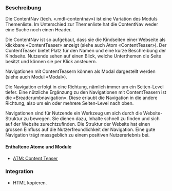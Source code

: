 ### Beschreibung
Die ContentNav (tech. «.mdl-contentnav») ist eine Variation des Moduls Themenliste. Im Unterschied zur Themenliste hat die ContentNav weder eine Suche noch einen Header.

Die ContentNav ist so aufgebaut, dass sie die Kindseiten einer Webseite als klickbare «ContentTeaser» anzeigt (siehe auch Atom «ContentTeaser»). Der ContentTeaser bietet Platz für den Namen und eine kurze Beschreibung der Kindseite. Nutzende sehen auf einen Blick, welche Unterthemen die Seite besitzt und können sie per Klick ansteuern.

Navigationen mit ContentTeasern können als Modal dargestellt werden (siehe auch Modul «Modal»).

Die Navigation erfolgt in eine Richtung, nämlich immer um ein Seiten-Level tiefer. Eine nützliche Ergänzung zu den Navigationen mit ContentTeasern ist die «Breadcrumbnavigation». Diese erlaubt die Navigation in die andere Richtung, also um ein oder mehrere Seiten-Level nach oben.

Navigationen sind für Nutzende ein Werkzeug um sich durch die Website-Struktur zu bewegen. Sie dienen dazu, Inhalte schnell zu finden und sich auf der Website zurechtzufinden. Die Struktur der Website hat einen grossen Einfluss auf die Nutzerfreundlichkeit der Navigation. Eine gute Navigation trägt massgeblich zu einem positiven Nutzererlebnis bei. 

#### Enthaltene Atome und Module
* <a href="../../atoms/content_teaser/content_teaser.html">ATM: Content Teaser</a>

### Integration
* HTML kopieren.

